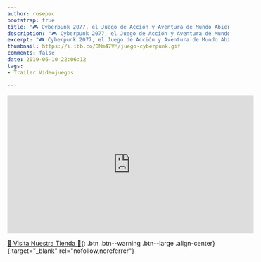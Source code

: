 ```yaml
---
author: rosepac
bootstrap: true
title: "🎮 Cyberpunk 2077, el Juego de Acción y Aventura de Mundo Abierto"
description: "🎮 Cyberpunk 2077, el Juego de Acción y Aventura de Mundo Abierto"
excerpt: "🎮 Cyberpunk 2077, el Juego de Acción y Aventura de Mundo Abierto"
thumbnail: https://i.ibb.co/DMm47VM/juego-cyberpunk.gif
comments: false
date: 2019-06-10 22:06:12
tags:
- Trailer Videojuegos

---
```


<iframe width="560" height="315" src="https://www.youtube.com/embed/qIcTM8WXFjk" frameborder="0" allow="accelerometer; autoplay; encrypted-media; gyroscope; picture-in-picture" allowfullscreen></iframe>

[🎁 Visita Nuestra Tienda 🎁](https://www.amazon.es/shop/cibercursos){: .btn .btn--warning .btn--large .align-center}{:target="_blank" rel="nofollow,noreferrer"}